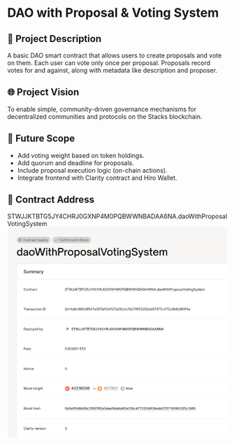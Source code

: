 # DAO with Proposal & Voting System

## 📌 Project Description
A basic DAO smart contract that allows users to create proposals and vote on them. Each user can vote only once per proposal. Proposals record votes for and against, along with metadata like description and proposer.

## 🌐 Project Vision
To enable simple, community-driven governance mechanisms for decentralized communities and protocols on the Stacks blockchain.

## 🚀 Future Scope
- Add voting weight based on token holdings.
- Add quorum and deadline for proposals.
- Include proposal execution logic (on-chain actions).
- Integrate frontend with Clarity contract and Hiro Wallet.

## 🔗 Contract Address
STWJJKTBTG5JY4CHRJ0GXNP4M0PQBWWNBADAA6NA.daoWithProposalVotingSystem
![alt text](image.png)
